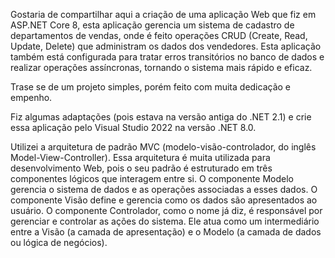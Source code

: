 Gostaria de compartilhar aqui a criação de uma aplicação Web que fiz em ASP.NET Core 8, esta aplicação gerencia um sistema de cadastro de departamentos de vendas, onde é feito operações CRUD (Create, Read, Update, Delete) que administram os dados dos vendedores. Esta aplicação também está configurada para tratar erros transitórios no banco de dados e realizar operações assíncronas, tornando o sistema mais rápido e eficaz.
 
 Trase se de um projeto simples, porém feito com muita dedicação e empenho.
 
 Fiz algumas adaptações (pois estava na versão antiga do .NET 2.1) e crie essa aplicação pelo Visual Studio 2022 na versão .NET 8.0.
 
 Utilizei a arquitetura de padrão MVC (modelo-visão-controlador, do inglês Model-View-Controller). Essa arquitetura é muita utilizada para desenvolvimento Web, pois o seu padrão é estruturado em três componentes lógicos que interagem entre si. O componente Modelo gerencia o sistema de dados e as operações associadas a esses dados. O componente Visão define e gerencia como os dados são apresentados ao usuário. O componente Controlador, como o nome já diz, é responsável por gerenciar e controlar as ações do sistema. Ele atua como um intermediário entre a Visão (a camada de apresentação) e o Modelo (a camada de dados ou lógica de negócios).
